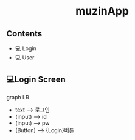 <h1 align = "center">
  muzinApp
</h>

## Contents
- 💻 Login
- 💻 User

## 💻Login Screen
graph LR
- text --> 로그인
- (input) --> id
- (input) --> pw
- (Button) --> {Login}버튼
